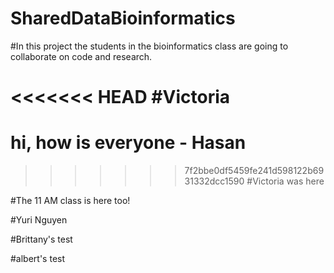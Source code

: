 # SharedDataBioinformatics

#In this project the students in the bioinformatics class are going to collaborate on code and research. 

<<<<<<< HEAD
#Victoria
=======
# hi, how is everyone - Hasan
>>>>>>> 7f2bbe0df5459fe241d598122b6931332dcc1590
#Victoria was here

#The 11 AM class is here too! 


#Yuri Nguyen

#Brittany's test

#albert's test